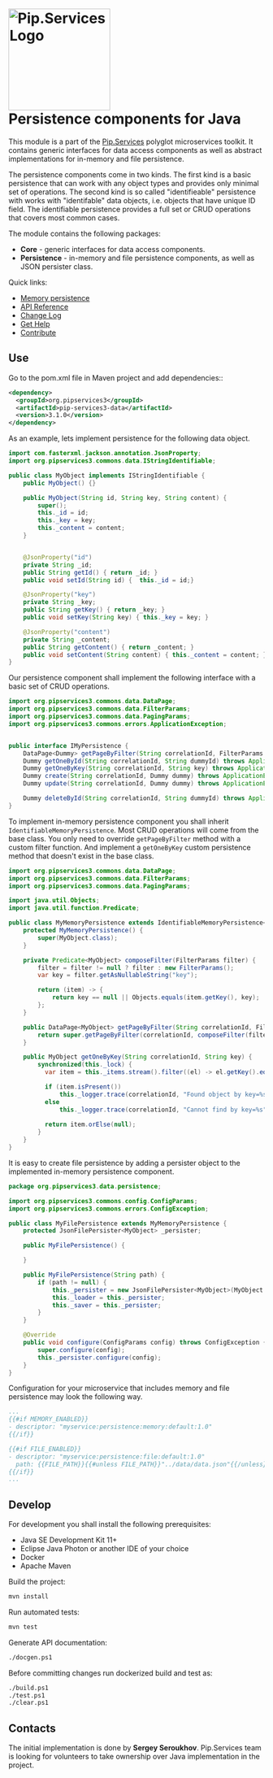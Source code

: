 # <img src="https://uploads-ssl.webflow.com/5ea5d3315186cf5ec60c3ee4/5edf1c94ce4c859f2b188094_logo.svg" alt="Pip.Services Logo" width="200"> <br/> Persistence components for Java

This module is a part of the [Pip.Services](http://pipservices.org) polyglot microservices toolkit. It contains generic interfaces for data access components as well as abstract implementations for in-memory and file persistence.

The persistence components come in two kinds. The first kind is a basic persistence that can work with any object types and provides only minimal set of operations. 
The second kind is so called "identifieable" persistence with works with "identifable" data objects, i.e. objects that have unique ID field. The identifiable persistence provides a full set or CRUD operations that covers most common cases.

The module contains the following packages:
- **Core** - generic interfaces for data access components. 
- **Persistence** - in-memory and file persistence components, as well as JSON persister class.

<a name="links"></a> Quick links:

* [Memory persistence](http://docs.pipservices.org/toolkit/recipes/memory_persistence/)
* [API Reference](https://pip-services3-java.github.io/pip-services3-data-java/)
* [Change Log](CHANGELOG.md)
* [Get Help](http://docs.pipservices.org/get_help/)
* [Contribute](http://docs.pipservices.org/contribute/)

## Use

Go to the pom.xml file in Maven project and add dependencies::
```xml
<dependency>
  <groupId>org.pipservices3</groupId>
  <artifactId>pip-services3-data</artifactId>
  <version>3.1.0</version>
</dependency>
```

As an example, lets implement persistence for the following data object.

```java
import com.fasterxml.jackson.annotation.JsonProperty;
import org.pipservices3.commons.data.IStringIdentifiable;

public class MyObject implements IStringIdentifiable {
    public MyObject() {}

    public MyObject(String id, String key, String content) {
        super();
        this._id = id;
        this._key = key;
        this._content = content;
    }


    @JsonProperty("id")
    private String _id;
    public String getId() {	return _id; }
    public void setId(String id) {	this._id = id;}

    @JsonProperty("key")
    private String _key;
    public String getKey() { return _key; }
    public void setKey(String key) { this._key = key; }

    @JsonProperty("content")
    private String _content;
    public String getContent() { return _content; }
    public void setContent(String content) { this._content = content; }
}

```

Our persistence component shall implement the following interface with a basic set of CRUD operations.

```java
import org.pipservices3.commons.data.DataPage;
import org.pipservices3.commons.data.FilterParams;
import org.pipservices3.commons.data.PagingParams;
import org.pipservices3.commons.errors.ApplicationException;


public interface IMyPersistence {
    DataPage<Dummy> getPageByFilter(String correlationId, FilterParams filter, PagingParams paging) throws ApplicationException;
    Dummy getOneById(String correlationId, String dummyId) throws ApplicationException;
    Dummy getOneByKey(String correlationId, String key) throws ApplicationException;
    Dummy create(String correlationId, Dummy dummy) throws ApplicationException;
    Dummy update(String correlationId, Dummy dummy) throws ApplicationException;

    Dummy deleteById(String correlationId, String dummyId) throws ApplicationException;
}
```

To implement in-memory persistence component you shall inherit `IdentifiableMemoryPersistence`.
Most CRUD operations will come from the base class. You only need to override `getPageByFilter` method with a custom filter function.
And implement a `getOneByKey` custom persistence method that doesn't exist in the base class.

```java
import org.pipservices3.commons.data.DataPage;
import org.pipservices3.commons.data.FilterParams;
import org.pipservices3.commons.data.PagingParams;

import java.util.Objects;
import java.util.function.Predicate;

public class MyMemoryPersistence extends IdentifiableMemoryPersistence<MyObject, String> {
    protected MyMemoryPersistence() {
        super(MyObject.class);
    }

    private Predicate<MyObject> composeFilter(FilterParams filter) {
        filter = filter != null ? filter : new FilterParams();
        var key = filter.getAsNullableString("key");

        return (item) -> {
            return key == null || Objects.equals(item.getKey(), key);
        };
    }

    public DataPage<MyObject> getPageByFilter(String correlationId, FilterParams filter, PagingParams paging) {
        return super.getPageByFilter(correlationId, composeFilter(filter), paging, null);
    }

    public MyObject getOneByKey(String correlationId, String key) {
        synchronized(this._lock) {
          var item = this._items.stream().filter((el) -> el.getKey().equals(key)).findAny();

          if (item.isPresent())
              this._logger.trace(correlationId, "Found object by key=%s", key);
          else
              this._logger.trace(correlationId, "Cannot find by key=%s", key);
          
          return item.orElse(null);
        }
    }
}
```

It is easy to create file persistence by adding a persister object to the implemented in-memory persistence component.

```java
package org.pipservices3.data.persistence;

import org.pipservices3.commons.config.ConfigParams;
import org.pipservices3.commons.errors.ConfigException;

public class MyFilePersistence extends MyMemoryPersistence {
    protected JsonFilePersister<MyObject> _persister;

    public MyFilePersistence() {

    }

    public MyFilePersistence(String path) {
        if (path != null) {
            this._persister = new JsonFilePersister<MyObject>(MyObject.class, path);
            this._loader = this._persister;
            this._saver = this._persister;
        }
    }

    @Override
    public void configure(ConfigParams config) throws ConfigException {
        super.configure(config);
        this._persister.configure(config);
    }
}

```

Configuration for your microservice that includes memory and file persistence may look the following way.

```yaml
...
{{#if MEMORY_ENABLED}}
- descriptor: "myservice:persistence:memory:default:1.0"
{{/if}}

{{#if FILE_ENABLED}}
- descriptor: "myservice:persistence:file:default:1.0"
  path: {{FILE_PATH}}{{#unless FILE_PATH}}"../data/data.json"{{/unless}}
{{/if}}
...
```

## Develop

For development you shall install the following prerequisites:
* Java SE Development Kit 11+
* Eclipse Java Photon or another IDE of your choice
* Docker
* Apache Maven

Build the project:
```bash
mvn install
```

Run automated tests:
```bash
mvn test
```

Generate API documentation:
```bash
./docgen.ps1
```

Before committing changes run dockerized build and test as:
```bash
./build.ps1
./test.ps1
./clear.ps1
```

## Contacts

The initial implementation is done by **Sergey Seroukhov**. Pip.Services team is looking for volunteers to 
take ownership over Java implementation in the project.
